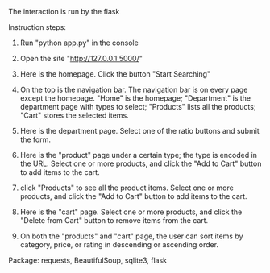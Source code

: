 The interaction is run by the flask

Instruction steps:

1. Run "python app.py" in the console
2. Open the site "http://127.0.0.1:5000/"
3. Here is the homepage. Click the button "Start Searching"

4.  On the top is the navigation bar. The navigation bar is on every page except the homepage.
   "Home" is the homepage; 
    "Department" is the department page with types to select;
    "Products" lists all the products; 
    "Cart" stores the selected items.

5. Here is the department page.
   Select one of the ratio buttons and submit the form.

6. Here is the "product" page under a certain type; the type is encoded in the URL.
   Select one or more products, and click the "Add to Cart" button to add items to the cart.

7. click "Products" to see all the product items.
   Select one or more products, and click the "Add to Cart" button to add items to the cart.

8. Here is the "cart" page.
   Select one or more products, and click the "Delete from Cart" button to remove items from the cart.

9. On both the "products" and "cart" page, the user can sort items by category, price, or rating in descending or ascending order.



Package:
requests, BeautifulSoup, sqlite3, flask
